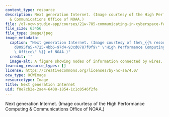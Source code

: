 ```yaml
---
content_type: resource
description: Next generation Internet. (Image courtesy of the High Performance Computing
  & Communications Office of NOAA.)
file: /ol-ocw-studio-app/courses/21w-785-communicating-in-cyberspace-fall-2003/f8e7cb2e2ae4640818541c1c0546f2fe_21w-784f09.jpg
file_size: 63456
file_type: image/jpeg
image_metadata:
  caption: "Next generation Internet. (Image courtesy of the\_{{% resource_link \"\
    d8095fa5-4725-4bb6-97d4-93cd0787f0f9\" \"High Performance Computing & Communications\
    \ Office\" %}} of NOAA.)"
  credit: ''
  image-alt: A figure showing nodes of information connected by wires.
learning_resource_types: []
license: https://creativecommons.org/licenses/by-nc-sa/4.0/
ocw_type: OCWImage
resourcetype: Image
title: Next generation Internet
uid: f8e7cb2e-2ae4-6408-1854-1c1c0546f2fe
---
```

Next generation Internet. (Image courtesy of the High Performance Computing & Communications Office of NOAA.)